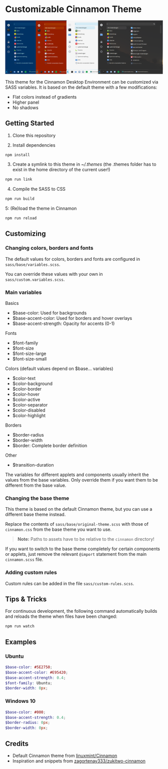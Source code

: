 # Customizable Cinnamon Theme

![theme](assets/screenshot.png)

This theme for the Cinnamon Desktop Environment can be customized via SASS variables. It is based on the default theme with a few modifications:

*   Flat colors instead of gradients
*   Higher panel
*   No shadows


## Getting Started

1. Clone this repository

2. Install dependencies

```sh
npm install
```

3. Create a symlink to this theme in *~/.themes* (the .themes folder has to exist in the home directory of the current user!)

```sh
npm run link
```

4. Compile the SASS to CSS

```sh
npm run build
```

5: (Re)load the theme in Cinnamon

```sh
npm run reload
```

## Customizing

### Changing colors, borders and fonts

The default values for colors, borders and fonts are configured in `sass/base/variables.scss`.

You can override these values with your own in `sass/custom.variables.scss`.

### Main variables

Basics

*   $base-color: Used for backgrounds
*   $base-accent-color: Used for borders and hover overlays
*   $base-accent-strength: Opacity for accents (0-1)

Fonts

*   $font-family
*   $font-size
*   $font-size-large
*   $font-size-small

Colors (default values depend on $base... variables)

*   $color-text
*   $color-background
*   $color-border
*   $color-hover
*   $color-active
*   $color-separator
*   $color-disabled
*   $color-highlight

Borders

*   $border-radius
*   $border-width
*   $border: Complete border definition

Other

*   $transition-duration

The variables for different applets and components usually inherit the values from the base variables. Only override them if you want them to be different from the base value.


### Changing the base theme

This theme is based on the default Cinnamon theme, but you can use a different base theme instead.

Replace the contents of `sass/base/original-theme.scss` with those of `cinnamon.css` from the base theme you want to use. 

> **Note:** Paths to assets have to be relative to the `cinnamon` directory!

If you want to switch to the base theme completely for certain components or applets, just remove the relevant `@import` statement from the main `cinnamon.scss` file.

### Adding custom rules

Custom rules can be added in the file `sass/custom-rules.scss`.


## Tips & Tricks

For continuous development, the following command automatically builds and reloads the theme when files have been changed:

```sh
npm run watch
```

## Examples

### Ubuntu

```scss
$base-color: #5E2750;
$base-accent-color: #E95420;
$base-accent-strength: 0.4;
$font-family: Ubuntu;
$border-width: 0px;
```

### Windows 10

```scss
$base-color: #000;
$base-accent-strength: 0.4;
$border-radius: 0px;
$border-width: 0px;
```

## Credits

*   Default Cinnamon theme from [linuxmint/Cinnamon](https://github.com/linuxmint/Cinnamon)
*   Inspiration and snippets from [zagortenay333/zukitwo-cinnamon](https://github.com/zagortenay333/zukitwo-cinnamon)
